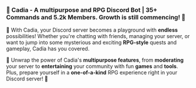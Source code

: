 ### 👑 Cadia - A multipurpose and RPG Discord Bot | **35+** Commands and **5.2k** Members. __Growth is still commencing!__ 💪

💎 With Cadia, your Discord server becomes a playground with **endless** possibilities! Whether you're chatting with friends, managing your server, or want to jump into some mysterious and exciting **RPG-style** quests and gameplay, Cadia has you covered.

🎁 Unwrap the power of Cadia's **multipurpose features**, from **moderating** your server to **entertaining** your community with fun **games** and **tools**. Plus, prepare yourself in a **one-of-a-kind** RPG experience right in your Discord server! 🧩
